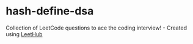 # hash-define-dsa
Collection of LeetCode questions to ace the coding interview! - Created using [LeetHub](https://github.com/QasimWani/LeetHub)
